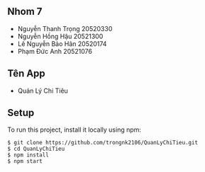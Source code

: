 ## Nhom 7
* Nguyễn Thanh Trọng 20520330
* Nguyễn Hồng Hậu 20521300
* Lê Nguyễn Bảo Hân 20520174
* Phạm Đức Anh 20521076

## Tên App
 * Quản Lý Chi Tiêu

	
## Setup
To run this project, install it locally using npm:

```
$ git clone https://github.com/trongnk2106/QuanLyChiTieu.git
$ cd QuanLyChiTieu
$ npm install
$ npm start
```
